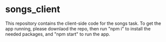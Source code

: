 # songs_client

This repository contains the client-side code for the songs task. To get the app running, please downlaod the repo, then run "npm i" to install the needed packages, and "npm start" to run the app.
